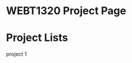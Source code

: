 # WEBT1320 Project Page

<h1>Project Lists</h1>

<a herf="project1/Index.html" target="_blank">project 1</a>
